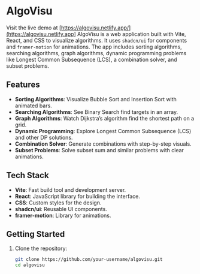 # AlgoVisu
Visit the live demo at [https://algovisu.netlify.app/](https://algovisu.netlify.app]
AlgoVisu is a web application built with Vite, React, and CSS to visualize algorithms. It uses `shadcn/ui` for components and `framer-motion` for animations. The app includes sorting algorithms, searching algorithms, graph algorithms, dynamic programming problems like Longest Common Subsequence (LCS), a combination solver, and subset problems.

## Features

- **Sorting Algorithms**: Visualize Bubble Sort and Insertion Sort with animated bars.
- **Searching Algorithms**: See Binary Search find targets in an array.
- **Graph Algorithms**: Watch Dijkstra’s algorithm find the shortest path on a grid.
- **Dynamic Programming**: Explore Longest Common Subsequence (LCS) and other DP solutions.
- **Combination Solver**: Generate combinations with step-by-step visuals.
- **Subset Problems**: Solve subset sum and similar problems with clear animations.

## Tech Stack

- **Vite**: Fast build tool and development server.
- **React**: JavaScript library for building the interface.
- **CSS**: Custom styles for the design.
- **shadcn/ui**: Reusable UI components.
- **framer-motion**: Library for animations.

## Getting Started

1. Clone the repository:
   ```bash
   git clone https://github.com/your-username/algovisu.git
   cd algovisu
